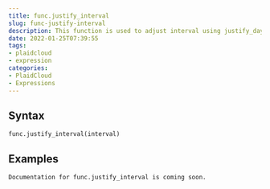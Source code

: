 ```yaml
---
title: func.justify_interval
slug: func-justify-interval
description: This function is used to adjust interval using justify_days and justify_hours, with additional sign adjustments
date: 2022-01-25T07:39:55
tags:
- plaidcloud
- expression
categories:
- PlaidCloud
- Expressions
---
```



## Syntax



```
func.justify_interval(interval)
```


## Examples



```
Documentation for func.justify_interval is coming soon.
```
